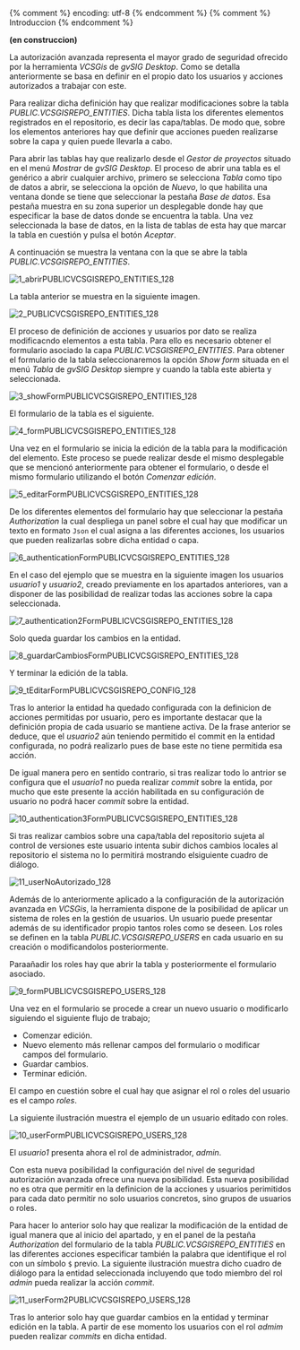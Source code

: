 {% comment %} encoding: utf-8 {% endcomment %}
{% comment %} Introduccion {% endcomment %} 

**(en construccion)**

La autorización avanzada representa el mayor grado de seguridad ofrecido por la herramienta *VCSGis* de *gvSIG
Desktop*. Como se detalla anteriormente se basa en definir en el propio dato los usuarios y acciones autorizados a 
trabajar con este.

Para realizar dicha definición hay que realizar modificaciones sobre la tabla *PUBLIC.VCSGISREPO_ENTITIES*. Dicha
tabla lista los diferentes elementos registrados en el repositorio, es decir las capa/tablas. De modo que, sobre 
los elementos anteriores hay que definir que acciones pueden realizarse sobre la capa y quien puede llevarla a cabo.

Para abrir las tablas hay que realizarlo desde el *Gestor de proyectos* situado en el menú *Mostrar* de 
*gvSIG Desktop*. El proceso de abrir una tabla es el genérico a abrir cualquier archivo, primero se 
selecciona *Tabla* como tipo de datos a abrir, se selecciona la opción de *Nuevo*, lo que habilita una 
ventana donde se tiene que seleccionar la pestaña *Base de datos*. Esa pestaña muestra en su zona superior
un desplegable donde hay que especificar la base de datos donde se encuentra la tabla. 
Una vez seleccionada la base de datos, en la lista de tablas de esta hay que marcar la tabla 
en cuestión y pulsa el botón *Aceptar*.

A continuación se muestra la ventana con la que se abre la tabla *PUBLIC.VCSGISREPO_ENTITIES*.

![1_abrirPUBLICVCSGISREPO_ENTITIES_128](autorizacion_avanzada_files/1_abrirPUBLICVCSGISREPO_ENTITIES_128.png)

La tabla anterior se muestra en la siguiente imagen.

![2_PUBLICVCSGISREPO_ENTITIES_128](autorizacion_avanzada_files/2_PUBLICVCSGISREPO_ENTITIES_128.png)

El proceso de definición de acciones y usuarios por dato se realiza modificacndo elementos a esta tabla.
Para ello es necesario obtener el formulario asociado la capa *PUBLIC.VCSGISREPO_ENTITIES*. 
Para obtener el formulario de la tabla seleccionaremos la opción *Show form* situada en el menú 
*Tabla* de *gvSIG Desktop* siempre y cuando la tabla este abierta y seleccionada.

![3_showFormPUBLICVCSGISREPO_ENTITIES_128](autorizacion_avanzada_files/3_showFormPUBLICVCSGISREPO_ENTITIES_128.png)

El formulario de la tabla es el siguiente.

![4_formPUBLICVCSGISREPO_ENTITIES_128](autorizacion_avanzada_files/4_formPUBLICVCSGISREPO_ENTITIES_128.png)

Una vez en el formulario se inicia la edición de la tabla para la modificación del elemento. 
Este proceso se puede realizar desde el mismo desplegable que se mencionó anteriormente para obtener 
el formulario, o desde el mismo formulario utilizando el botón *Comenzar edición*.

![5_editarFormPUBLICVCSGISREPO_ENTITIES_128](autorizacion_avanzada_files/5_editarFormPUBLICVCSGISREPO_ENTITIES_128.png)

De los diferentes elementos del formulario hay que seleccionar la pestaña *Authorization* la cual despliega un panel
sobre el cual hay que modificar un texto en formato ```Json``` el cual asigna a las diferentes acciones, los usuarios
que pueden realizarlas sobre dicha entidad o capa.

![6_authenticationFormPUBLICVCSGISREPO_ENTITIES_128](autorizacion_avanzada_files/6_authenticationFormPUBLICVCSGISREPO_ENTITIES_128.png)

En el caso del ejemplo que se muestra en la siguiente imagen los usuarios *usuario1* y *usuario2*, creado previamente 
en los apartados anteriores, van a disponer de las posibilidad de  realizar todas las acciones sobre la capa 
seleccionada.

![7_authentication2FormPUBLICVCSGISREPO_ENTITIES_128](autorizacion_avanzada_files/7_authentication2FormPUBLICVCSGISREPO_ENTITIES_128.png)

Solo queda guardar los cambios en la entidad.

![8_guardarCambiosFormPUBLICVCSGISREPO_ENTITIES_128](autorizacion_avanzada_files/8_guardarCambiosFormPUBLICVCSGISREPO_ENTITIES_128.png)

Y terminar la edición de la tabla.

![9_tEditarFormPUBLICVCSGISREPO_CONFIG_128](autorizacion_avanzada_files/9_tEditarFormPUBLICVCSGISREPO_ENTITIES_128.png)

Tras lo anterior la entidad ha quedado configurada con la definicion de acciones permitidas por usuario, pero 
es importante destacar que la definición propia de cada usuario se mantiene activa. De la frase anterior se deduce,
que el *usuario2* aún teniendo permitido el commit en la entidad configurada, no podrá realizarlo pues 
de base este no tiene permitida esa acción.

De igual manera pero en sentido contrario, si tras realizar todo lo antrior se configura que el *usuario1* no pueda
realizar *commit* sobre la entida, por mucho que este presente la acción habilitada en su configuración de usuario no
podrá hacer *commit* sobre la entidad.

![10_authentication3FormPUBLICVCSGISREPO_ENTITIES_128](autorizacion_avanzada_files/10_authentication3FormPUBLICVCSGISREPO_ENTITIES_128.png)

Si tras realizar cambios sobre una capa/tabla del repositorio sujeta al control de versiones este usuario
intenta subir dichos cambios locales al repositorio el sistema no lo permitirá mostrando elsiguiente cuadro de
diálogo.

![11_userNoAutorizado_128](autorizacion_avanzada_files/11_userNoAutorizado_128.png)

Además de lo anteriormente aplicado a la configuración de la autorización avanzada en *VCSGis*, la herramienta dispone
de la posibilidad de aplicar un sistema de roles en la gestión de usuarios. Un usuario puede presentar además de 
su identificador propio tantos roles como se deseen. Los roles se definen en la tabla *PUBLIC.VCSGISREPO_USERS* en 
cada usuario en su creación o modificandolos posteriormente.

Paraañadir los roles hay que abrir la tabla y posteriormente el formulario asociado.

![9_formPUBLICVCSGISREPO_USERS_128](autorizacion_avanzada_files/9_formPUBLICVCSGISREPO_USERS_128.png)

Una vez en el formulario se procede a crear un nuevo usuario o modificarlo siguiendo el siguiente flujo de trabajo;

 * Comenzar edición.
 * Nuevo elemento más rellenar campos del formulario o modificar campos del formulario.
 * Guardar cambios.
 * Terminar edición.

El campo en cuestión sobre el cual hay que asignar el rol o roles del usuario es el campo *roles*.

La siguiente ilustración muestra el ejemplo de un usuario editado con roles.

![10_userFormPUBLICVCSGISREPO_USERS_128](autorizacion_avanzada_files/10_userFormPUBLICVCSGISREPO_USERS_128.png)

El *usuario1* presenta ahora el rol de administrador, *admin*.

Con esta nueva posibilidad la configuración del nivel de seguridad autorización avanzada ofrece una nueva posibilidad.
Esta nueva posibilidad no es otra que permitir en la definicion de la acciones y usuarios perimitidos para cada dato 
permitir no solo usuarios concretos, sino grupos de usuarios o roles.

Para hacer lo anterior solo hay que realizar la modificación de la entidad de igual manera que al inicio del apartado,
y en el panel de la pestaña *Authorization* del formulario de la tabla *PUBLIC.VCSGISREPO_ENTITIES* en las diferentes
acciones especificar también la palabra que identifique el rol con un símbolo ```$``` previo. La siguiente ilustración 
muestra dicho cuadro de diálogo para la entidad seleccionada incluyendo que todo miembro del rol *admin* 
pueda realizar la acción *commit*.

![11_userForm2PUBLICVCSGISREPO_USERS_128](autorizacion_avanzada_files/11_userForm2PUBLICVCSGISREPO_USERS_128.png)

Tras lo anterior solo hay que guardar cambios en la entidad y terminar edición en la tabla. A partir de ese momento 
los usuarios con el rol *admim* pueden realizar *commits* en dicha entidad.





